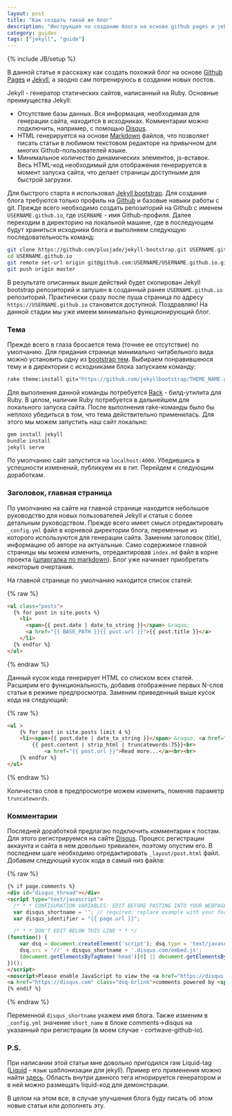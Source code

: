 ```yaml
---
layout: post
title: "Как создать такой же блог"
description: "Инструкция по созданию блога на основе github pages и jekyll, а заодно тестовая статья"
category: guides 
tags: ["jekyll", "guide"]
---
```

{% include JB/setup %}

В данной статье я расскажу как создать похожий блог на основе [Github Pages](https://pages.github.com/) и [Jekyll](https://jekyllrb.com/), а заодно сам потренируюсь в создании новых постов.

Jekyll - генератор статических сайтов, написанный на Ruby. Основные преимущества Jekyll:

- Отсутствие базы данных. Вся информация, необходимая для генерации сайта, находится в исходниках. Комментарии можно подключить, например, с помощью [Disqus](https://disqus.com).
- HTML генерируется на основе [Markdown](https://ru.wikipedia.org/wiki/Markdown) файлов, что позволяет писать статьи в любимом текстовом редакторе на привычном для многих Github-пользователей языке.
- Минимальное количество динамических элементов, js-вставок. Весь HTML-код необходимый для отображения генерируется в момент запуска сайта, что делает страницы доступными для быстрой загрузки.

Для быстрого старта я использовал [Jekyll bootstrap](http://jekyllbootstrap.com/). Для создания блога требуются только профиль на [Github](https://github.com) и базовые навыки работы с git. Прежде всего необходимо создать репозиторий на Github с именем `USERNAME.github.io`, где `USERNAME` - имя Github-профиля. Далее переходим в директорию на локальной машине, где в последующем будут храниться исходники блога и выполняем следующую последовательность команд:

```bash
git clone https://github.com/plusjade/jekyll-bootstrap.git USERNAME.github.io
cd USERNAME.github.io
git remote set-url origin git@github.com:USERNAME/USERNAME.github.io.git
git push origin master
```

В результате описанных выше действий будет скопирован Jekyll bootstrap репозиторий и запушен в созданный ранее `USERNAME.github.io` репозиторий. Практически сразу после пуша страница по адресу `https://USERNAME.github.io` становится доступной. Поздравляю! На данной стадии мы уже имеем минимально функционирующий блог. 

### Тема

Прежде всего в глаза бросается тема (точнее ее отсутствие) по умолчанию. Для придания странице минимально читабельного вида можно установить одну из [bootstrap тем](http://themes.jekyllbootstrap.com/). Выбираем понравившеюся тему и в директории с исходниками блока запускаем команду:

```bash
rake theme:install git="https://github.com/jekyllbootstrap/THEME_NAME.git"
```

Для выполнения данной команды потребуется [Rack](https://github.com/ruby/rake) - билд-утилита для Ruby. В целом, наличие Ruby потребуется в дальнейшем для локального запуска сайта. После выполнения rake-команды было бы неплохо убедиться в том, что тема действительно применилась. Для этого мы можем запустить наш сайт локально:

```bash
gem install jekyll
bundle install
jekyll serve
```

По умолчанию сайт запустится на `localhost:4000`. Убедившись в успешности изменений, публикуем их в гит. Перейдем к следующим доработкам.

### Заголовок, главная страница

По умолчанию на сайте на главной странице находится небольшое руководство для новых пользователей Jekyll и статья с более детальным руководством. Прежде всего имеет смысл отредактировать `_config.yml` файл в корневой директории блога, переменные из которого используются для генерации сайта. Заменим заголовок (title), информацию об авторе на актуальные. Само содержимое главной страницы мы можем изменить, отредактировав `index.md` файл в корне проекта ([шпаргалка по markdown](https://github.com/adam-p/markdown-here/wiki/Markdown-Cheatsheet)). Блог уже начинает приобретать некоторые очертания.

На главной странице по умолчанию находится список статей:

{% raw %}
```html
<ul class="posts">
  {% for post in site.posts %}
    <li>
      <span>{{ post.date | date_to_string }}</span> &raquo; 
      <a href="{{ BASE_PATH }}{{ post.url }}">{{ post.title }}</a>
    </li>
  {% endfor %}
</ul>
```
{% endraw %}

Данный кусок кода генерирует HTML со списком всех статей. Расширим его функциональность, добавив отображение первых N-слов статьи в режиме предпросмотра. Заменим приведенный выше кусок кода на следующий:

{% raw %}
```html
<ul >
    {% for post in site.posts limit 4 %}
    <li><span>{{ post.date | date_to_string }}</span> &raquo; <a href="{{ BASE_PATH }}{{ post.url }}">{{ post.title }}</a></li>
        {{ post.content | strip_html | truncatewords:75}}<br>
            <a href="{{ post.url }}">Read more...</a><br><br>
    {% endfor %}
</ul>
```
{% endraw %}

Количество слов в предпросмотре можем изменить, поменяв параметр `truncatewords`.

### Комментарии

Последней доработкой предлагаю подключить комментарии к постам. Для этого регистрируемся на сайте [Disqus](https://disqus.com). Процесс регистрации аккаунта и сайта в нем довольно тривиален, поэтому опустим его.
В последнем шаге необходимо отредактировать `_layout/post.html` файл. Добавим следующий кусок кода в самый низ файла:

{% raw  %}
```html
{% if page.comments %}
<div id="disqus_thread"></div>
<script type="text/javascript">
  /* * * CONFIGURATION VARIABLES: EDIT BEFORE PASTING INTO YOUR WEBPAGE * * */
  var disqus_shortname = ''; // required: replace example with your forum shortname
  var disqus_identifier = "{{ page.url }}";

  /* * * DON'T EDIT BELOW THIS LINE * * */
(function() {
    var dsq = document.createElement('script'); dsq.type = 'text/javascript'; dsq.async = true;
    dsq.src = '//' + disqus_shortname + '.disqus.com/embed.js';
    (document.getElementsByTagName('head')[0] || document.getElementsByTagName('body')[0]).appendChild(dsq);
})();
</script>
<noscript>Please enable JavaScript to view the <a href="https://disqus.com/?ref_noscript">comments powered by Disqus.</a></noscript>
<a href="https://disqus.com" class="dsq-brlink">comments powered by <span class="logo-disqus">Disqus</span></a>
{% endif %}
```
{% endraw  %}

Переменной `disqus_shortname` укажем имя блога. Также изменим в `_config.yml` значение `short_name` в блоке comments->disqus на указанный при регистрации (в моем случае - cortwave-github-io).

### P.S.

При написании этой статьи мне довольно пригодился raw Liquid-tag ([Liquid](http://shopify.github.io/liquid/) - язык шаблонизации для jekyll). Пример его применения можно найти [здесь](http://stackoverflow.com/a/13582517/3830108). Область внутри данного тега игнорируется генератором и в ней можно размещать liquid-код для демонстрации.

В целом на этом все, в случае улучшения блога буду писать об этом новые статьи или дополнять эту.

